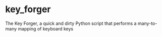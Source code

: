 # key_forger
The Key Forger, a quick and dirty Python script that performs a many-to-many mapping of keyboard keys
